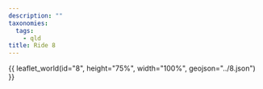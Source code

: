 ```yaml
---
description: ""
taxonomies:
  tags:
    - qld
title: Ride 8
---
```


{{ leaflet_world(id="8", height="75%", width="100%", geojson="../8.json") }}
